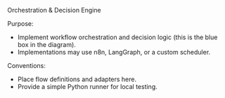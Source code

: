Orchestration & Decision Engine

Purpose:
- Implement workflow orchestration and decision logic (this is the blue box in the diagram).
- Implementations may use n8n, LangGraph, or a custom scheduler.

Conventions:
- Place flow definitions and adapters here.
- Provide a simple Python runner for local testing.
